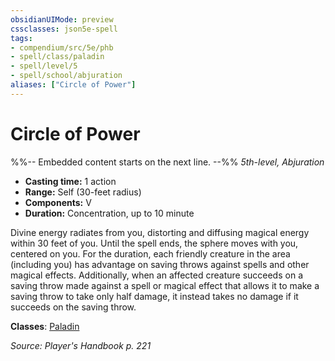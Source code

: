 ```yaml
---
obsidianUIMode: preview
cssclasses: json5e-spell
tags:
- compendium/src/5e/phb
- spell/class/paladin
- spell/level/5
- spell/school/abjuration
aliases: ["Circle of Power"]
---
```

# Circle of Power
%%-- Embedded content starts on the next line. --%%
*5th-level, Abjuration*  

- **Casting time:** 1 action
- **Range:** Self (30-feet radius)
- **Components:** V
- **Duration:** Concentration, up to 10 minute

Divine energy radiates from you, distorting and diffusing magical energy within 30 feet of you. Until the spell ends, the sphere moves with you, centered on you. For the duration, each friendly creature in the area (including you) has advantage on saving throws against spells and other magical effects. Additionally, when an affected creature succeeds on a saving throw made against a spell or magical effect that allows it to make a saving throw to take only half damage, it instead takes no damage if it succeeds on the saving throw.

**Classes**: [Paladin](compendium/classes/paladin.md)

*Source: Player's Handbook p. 221*